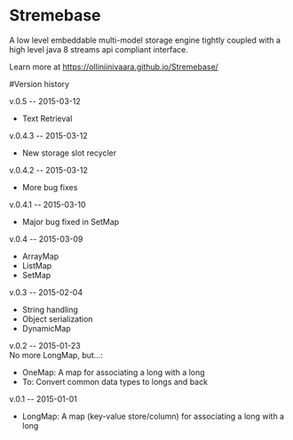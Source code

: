 # Stremebase
A low level embeddable multi-model storage engine tightly coupled with a high level java 8 streams api compliant interface.

Learn more at https://olliniinivaara.github.io/Stremebase/


#Version history

v.0.5 -- 2015-03-12
- Text Retrieval


v.0.4.3 -- 2015-03-12
- New storage slot recycler


v.0.4.2 -- 2015-03-12
- More bug fixes


v.0.4.1 -- 2015-03-10
- Major bug fixed in SetMap


v.0.4 -- 2015-03-09
- ArrayMap
- ListMap
- SetMap


v.0.3  --  2015-02-04
- String handling
- Object serialization
- DynamicMap


v.0.2  --  2015-01-23  
No more LongMap, but...:
- OneMap: A map for associating a long with a long
- To: Convert common data types to longs and back


v.0.1  --  2015-01-01
- LongMap: A map (key-value store/column) for associating a long with a long
